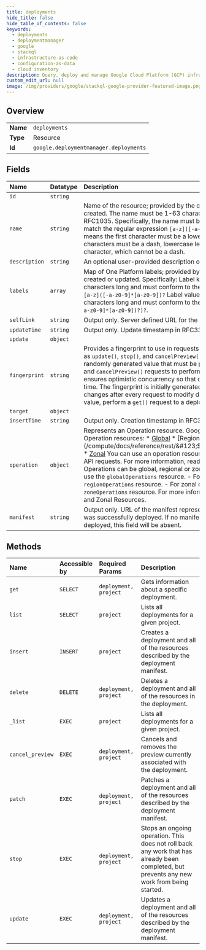 ```yaml
---
title: deployments
hide_title: false
hide_table_of_contents: false
keywords:
  - deployments
  - deploymentmanager
  - google    
  - stackql
  - infrastructure-as-code
  - configuration-as-data
  - cloud inventory
description: Query, deploy and manage Google Cloud Platform (GCP) infrastructure and resources using SQL
custom_edit_url: null
image: /img/providers/google/stackql-google-provider-featured-image.png
---
```

  
    

## Overview
<table><tbody>
<tr><td><b>Name</b></td><td><code>deployments</code></td></tr>
<tr><td><b>Type</b></td><td>Resource</td></tr>
<tr><td><b>Id</b></td><td><code>google.deploymentmanager.deployments</code></td></tr>
</tbody></table>

## Fields
| Name | Datatype | Description |
|:-----|:---------|:------------|
| `id` | `string` |  |
| `name` | `string` | Name of the resource; provided by the client when the resource is created. The name must be 1-63 characters long, and comply with RFC1035. Specifically, the name must be 1-63 characters long and match the regular expression `[a-z]([-a-z0-9]*[a-z0-9])?` which means the first character must be a lowercase letter, and all following characters must be a dash, lowercase letter, or digit, except the last character, which cannot be a dash. |
| `description` | `string` | An optional user-provided description of the deployment. |
| `labels` | `array` | Map of One Platform labels; provided by the client when the resource is created or updated. Specifically: Label keys must be between 1 and 63 characters long and must conform to the following regular expression: `[a-z]([-a-z0-9]*[a-z0-9])?` Label values must be between 0 and 63 characters long and must conform to the regular expression `([a-z]([-a-z0-9]*[a-z0-9])?)?`. |
| `selfLink` | `string` | Output only. Server defined URL for the resource. |
| `updateTime` | `string` | Output only. Update timestamp in RFC3339 text format. |
| `update` | `object` |  |
| `fingerprint` | `string` | Provides a fingerprint to use in requests to modify a deployment, such as `update()`, `stop()`, and `cancelPreview()` requests. A fingerprint is a randomly generated value that must be provided with `update()`, `stop()`, and `cancelPreview()` requests to perform optimistic locking. This ensures optimistic concurrency so that only one request happens at a time. The fingerprint is initially generated by Deployment Manager and changes after every request to modify data. To get the latest fingerprint value, perform a `get()` request to a deployment. |
| `target` | `object` |  |
| `insertTime` | `string` | Output only. Creation timestamp in RFC3339 text format. |
| `operation` | `object` | Represents an Operation resource. Google Compute Engine has three Operation resources: * [Global](/compute/docs/reference/rest/&#123;$api_version&#125;/globalOperations) * [Regional](/compute/docs/reference/rest/&#123;$api_version&#125;/regionOperations) * [Zonal](/compute/docs/reference/rest/&#123;$api_version&#125;/zoneOperations) You can use an operation resource to manage asynchronous API requests. For more information, read Handling API responses. Operations can be global, regional or zonal. - For global operations, use the `globalOperations` resource. - For regional operations, use the `regionOperations` resource. - For zonal operations, use the `zoneOperations` resource. For more information, read Global, Regional, and Zonal Resources. |
| `manifest` | `string` | Output only. URL of the manifest representing the last manifest that was successfully deployed. If no manifest has been successfully deployed, this field will be absent. |
## Methods
| Name | Accessible by | Required Params | Description |
|:-----|:--------------|:----------------|:------------|
| `get` | `SELECT` | `deployment, project` | Gets information about a specific deployment. |
| `list` | `SELECT` | `project` | Lists all deployments for a given project. |
| `insert` | `INSERT` | `project` | Creates a deployment and all of the resources described by the deployment manifest. |
| `delete` | `DELETE` | `deployment, project` | Deletes a deployment and all of the resources in the deployment. |
| `_list` | `EXEC` | `project` | Lists all deployments for a given project. |
| `cancel_preview` | `EXEC` | `deployment, project` | Cancels and removes the preview currently associated with the deployment. |
| `patch` | `EXEC` | `deployment, project` | Patches a deployment and all of the resources described by the deployment manifest. |
| `stop` | `EXEC` | `deployment, project` | Stops an ongoing operation. This does not roll back any work that has already been completed, but prevents any new work from being started. |
| `update` | `EXEC` | `deployment, project` | Updates a deployment and all of the resources described by the deployment manifest. |
